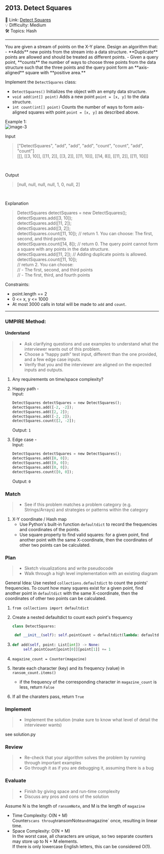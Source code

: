 ## 2013. Detect Squares
🔗 Link: [Detect Squares](https://leetcode.com/problems/detect-squares/description/)<br>
💡 Difficulty: Medium<br>
🛠️ Topics: Hash<br>

<hr>
You are given a stream of points on the X-Y plane. Design an algorithm that:<br>
- **Adds** new points from the stream into a data structure. **Duplicate** points are allowed and should be treated as different points.
- Given a query point, **counts** the number of ways to choose three points from the data structure such that the three points and the query point form an **axis-aligned** square with **positive area.**

Implement the `DetectSquares` class:<br> 
- `DetectSquares()` Initializes the object with an empty data structure.
- `void add(int[] point)` Adds a new point `point = [x, y]` to the data structure.
- `int count(int[] point)` Counts the number of ways to form axis-aligned squares with point `point = [x, y]` as described above.

  
Example 1:<br>
![image-3](https://github.com/user-attachments/assets/cc9803b5-e731-420b-b871-96dd51694485)

Input<br>
>["DetectSquares", "add", "add", "add", "count", "count", "add", "count"]<br>
>[[], [[3, 10]], [[11, 2]], [[3, 2]], [[11, 10]], [[14, 8]], [[11, 2]], [[11, 10]]]<br>
<br>

Output<br>
>[null, null, null, null, 1, 0, null, 2]<br>
<br>

Explanation<br>
>DetectSquares detectSquares = new DetectSquares();<br>
>detectSquares.add([3, 10]);<br>
>detectSquares.add([11, 2]);<br>
>detectSquares.add([3, 2]);<br>
>detectSquares.count([11, 10]); // return 1. You can choose: The first, second, and third points<br>
>detectSquares.count([14, 8]);  // return 0. The query point cannot form a square with any points in the data structure.<br>
>detectSquares.add([11, 2]);    // Adding duplicate points is allowed.<br>
>detectSquares.count([11, 10]);<br>
>// return 2. You can choose:<br>
>//   - The first, second, and third points<br>
>//   - The first, third, and fourth points<br>


Constraints:<br>

- point.length == 2
- 0 <= x, y <= 1000
- At most 3000 calls in total will be made to `add` and `count`.
<hr>

### UMPIRE Method:
#### Understand

> - Ask clarifying questions and use examples to understand what the interviewer wants out of this problem.
> - Choose a “happy path” test input, different than the one provided, and a few edge case inputs. 
> - Verify that you and the interviewer are aligned on the expected inputs and outputs.
1. Any requirements on time/space complexity?<br>
2. Happy path -<br>
   Input:<br>
   ```python
   DetectSquares detectSquares = new DetectSquares();
   detectSquares.add([-2, -2]);
   detectSquares.add([2, 2]);
   detectSquares.add([-2, 2]);
   detectSquares.count([2, -2]);
   ```
   Output: `1`<br>

4. Edge case -<br>
   Input:<br>
   ```python
   DetectSquares detectSquares = new DetectSquares();
   detectSquares.add([0, 0]);
   detectSquares.add([0, 0]);
   detectSquares.add([0, 0]);
   detectSquares.count([0, 0]);
   ```
   Output: `0`<br>

### Match
> - See if this problem matches a problem category (e.g. Strings/Arrays) and strategies or patterns within the category
1. X-Y coordinate / Hash map
   - Use Python's built-in function `defaultdict` to record the frequencies and coordinates of the points.
   - Use square property to find valid squares: for a given point, find another point with the same X-coordinate, then the coordinates of other two points can be calculated.
   
### Plan
> - Sketch visualizations and write pseudocode
> - Walk through a high level implementation with an existing diagram

General Idea: Use nested `collections.defaultdict` to count the points' frequencies. To count how many squares exist for a given point, find another point in `defaultdict` with the same X-coordinate, then the coordinates of other two points can be calculated. <br>

1) `from collections import defaultdict`
2) Create a nested defaultdict to count each point's frequency
   ```python
   class DetectSquares:

    def __init__(self): self.pointCount = defaultdict(lambda: defaultdict(int))
   ```
4) 
   ```python
   def add(self, point: List[int]) -> None:
        self.pointCount[point[0]][point[1]] += 1
   ```
   
6) `magazine_count = Counter(magazine)`
7) Iterate each character (key) and its frequency (value) in `ransom_count.items()`
   - if the frequency of the corresponding character in `magazine_count` is less, return `False`
8) If all the charaters pass, return `True`
    
### Implement
> - Implement the solution (make sure to know what level of detail the interviewer wants)

see solution.py

### Review
> - Re-check that your algorithm solves the problem by running through important examples
> - Go through it as if you are debugging it, assuming there is a bug
### Evaluate
> - Finish by giving space and run-time complexity
> - Discuss any pros and cons of the solution

Assume N is the length of `ransomNote`, and M is the length of `magazine`

- Time Complexity: O(N + M)<br>
  Counter` scans through `ransomNote` and `magazine` once, resulting in linear time.<br>
- Space Complexity: O(N + M)<br>
  In the worst case, all characters are unique, so two separate counters may store up to N + M elements.<br>
  If there is only lowercase English letters, this can be considered O(1).<br>
